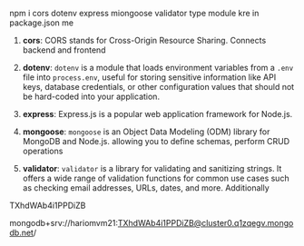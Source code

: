 npm i cors dotenv express miongoose validator
type module kre in package.json me





1. **cors**: CORS stands for Cross-Origin Resource Sharing. Connects backend and frontend

2. **dotenv**: `dotenv` is a module that loads environment variables from a `.env` file into `process.env`,  useful for storing sensitive information like API keys, database credentials, or other configuration values that should not be hard-coded into your application.

3. **express**: Express.js is a popular web application framework for Node.js. 

4. **mongoose**: `mongoose` is an Object Data Modeling (ODM) library for MongoDB and Node.js.  allowing you to define schemas, perform CRUD operations

5. **validator**: `validator` is a library for validating and sanitizing strings. It offers a wide range of validation functions for common use cases such as checking email addresses, URLs, dates, and more. Additionally

TXhdWAb4i1PPDiZB

mongodb+srv://hariomvm21:TXhdWAb4i1PPDiZB@cluster0.q1zqegv.mongodb.net/